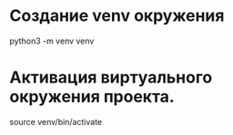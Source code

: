 # Создание venv окружения
python3 -m venv venv
# Активация виртуального окружения проекта.
source venv/bin/activate
